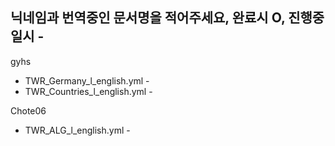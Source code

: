 ## 닉네임과 번역중인 문서명을 적어주세요, 완료시 O, 진행중일시 -

gyhs 
  - TWR_Germany_l_english.yml -
  - TWR_Countries_l_english.yml -
  

Chote06
  - TWR_ALG_l_english.yml -
